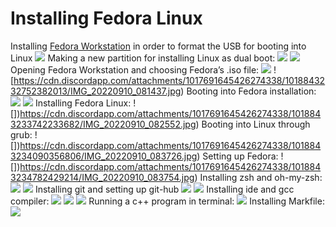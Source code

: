 # Installing Fedora Linux
Installing [Fedora Workstation](https://getfedora.org/ru/workstation/) in order to format the USB for booting into Linux
![](https://cdn.discordapp.com/attachments/1017691645426274338/1018843231305338910/IMG_20220910_080718.jpg)
Making a new partition for installing Linux as dual boot:
![](https://cdn.discordapp.com/attachments/1017691645426274338/1018843231645089833/IMG_20220910_080923.jpg)
![](https://cdn.discordapp.com/attachments/1017691645426274338/1018843232001589320/IMG_20220910_081222.jpg)
Opening Fedora Workstation and choosing Fedora’s .iso file:
![](https://cdn.discordapp.com/attachments/1017691645426274338/1018843232395874314/IMG_20220910_081358.jpg)
![https://cdn.discordapp.com/attachments/1017691645426274338/1018843232752382013/IMG_20220910_081437.jpg)
Booting into Fedora installation:
![](https://cdn.discordapp.com/attachments/1017691645426274338/1018843233108885585/IMG_20220910_082326.jpg)
![](https://cdn.discordapp.com/attachments/1017691645426274338/1018843233423478794/IMG_20220910_082349.jpg)
Installing Fedora Linux:
![])https://cdn.discordapp.com/attachments/1017691645426274338/1018843233742233682/IMG_20220910_082552.jpg)
Booting into Linux through grub:
![])https://cdn.discordapp.com/attachments/1017691645426274338/1018843234090356806/IMG_20220910_083726.jpg)
Setting up Fedora:
![])https://cdn.discordapp.com/attachments/1017691645426274338/1018843234782429214/IMG_20220910_083754.jpg)
Installing zsh and oh-my-zsh:
![](https://github.com/EjnarRaidriar/Lab-0/blob/main/Screenshot%20from%202022-09-12%2006-31-43.png)
![](https://github.com/EjnarRaidriar/Lab-0/blob/main/Screenshot%20from%202022-09-12%2006-33-36.png)
Installing git and setting up git-hub
![](https://github.com/EjnarRaidriar/Lab-0/blob/main/Screenshot%20from%202022-09-12%2006-37-41.png)
![](https://github.com/EjnarRaidriar/Lab-0/blob/main/Screenshot%20from%202022-09-12%2007-07-56.png)
Installing ide and gcc compiler:
![](https://github.com/EjnarRaidriar/Lab-0/blob/main/Screenshot%20from%202022-09-12%2006-46-56.png)
![](https://github.com/EjnarRaidriar/Lab-0/blob/main/Screenshot%20from%202022-09-12%2006-50-53.png)
![](https://github.com/EjnarRaidriar/Lab-0/blob/main/Screenshot%20from%202022-09-12%2006-52-03.png)
Running a c++ program in terminal:
![](https://github.com/EjnarRaidriar/Lab-0/blob/main/Screenshot%20from%202022-09-12%2006-56-15.png)
Installing Markfile:
![](https://github.com/EjnarRaidriar/Lab-0/blob/main/Screenshot%20from%202022-09-12%2007-11-54.png)
